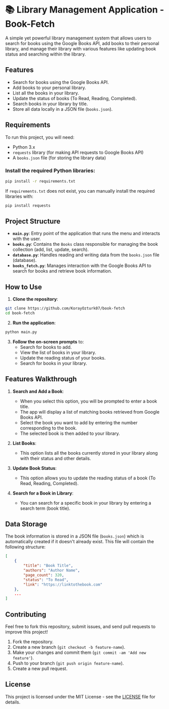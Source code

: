 
# 📚 Library Management Application - Book-Fetch

A simple yet powerful library management system that allows users to search for books using the Google Books API, add books to their personal library, and manage their library with various features like updating book status and searching within the library.

## Features

- Search for books using the Google Books API.
- Add books to your personal library.
- List all the books in your library.
- Update the status of books (To Read, Reading, Completed).
- Search books in your library by title.
- Store all data locally in a JSON file (`books.json`).

## Requirements

To run this project, you will need:

- Python 3.x
- `requests` library (for making API requests to Google Books API)
- A `books.json` file (for storing the library data)

### Install the required Python libraries:

```bash
pip install -r requirements.txt
```

If `requirements.txt` does not exist, you can manually install the required libraries with:

```bash
pip install requests
```

## Project Structure

- **`main.py`**: Entry point of the application that runs the menu and interacts with the user.
- **`books.py`**: Contains the `Books` class responsible for managing the book collection (add, list, update, search).
- **`database.py`**: Handles reading and writing data from the `books.json` file (database).
- **`books_fetch.py`**: Manages interaction with the Google Books API to search for books and retrieve book information.

## How to Use

1. **Clone the repository**:

```bash
git clone https://github.com/KorayOzturk07/book-fetch
cd book-fetch
```

2. **Run the application**:

```bash
python main.py
```

3. **Follow the on-screen prompts** to:
   - Search for books to add.
   - View the list of books in your library.
   - Update the reading status of your books.
   - Search for books in your library.

## Features Walkthrough

1. **Search and Add a Book**:
   - When you select this option, you will be prompted to enter a book title.
   - The app will display a list of matching books retrieved from Google Books API.
   - Select the book you want to add by entering the number corresponding to the book.
   - The selected book is then added to your library.

2. **List Books**:
   - This option lists all the books currently stored in your library along with their status and other details.

3. **Update Book Status**:
   - This option allows you to update the reading status of a book (To Read, Reading, Completed).

4. **Search for a Book in Library**:
   - You can search for a specific book in your library by entering a search term (book title).

## Data Storage

The book information is stored in a JSON file (`books.json`) which is automatically created if it doesn't already exist. This file will contain the following structure:

```json
[
    {
        "title": "Book Title",
        "authors": "Author Name",
        "page_count": 320,
        "status": "To Read",
        "link": "https://linktothebook.com"
    },
    ...
]
```

## Contributing

Feel free to fork this repository, submit issues, and send pull requests to improve this project!

1. Fork the repository.
2. Create a new branch (`git checkout -b feature-name`).
3. Make your changes and commit them (`git commit -am 'Add new feature'`).
4. Push to your branch (`git push origin feature-name`).
5. Create a new pull request.

## License

This project is licensed under the MIT License - see the [LICENSE](LICENSE) file for details.
